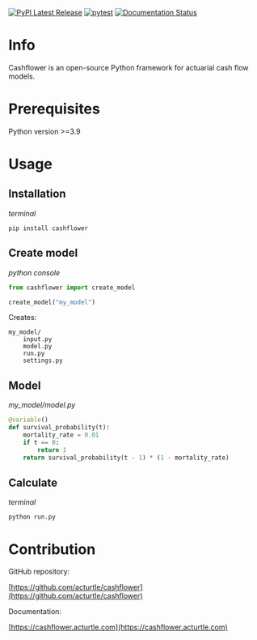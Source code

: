 [![PyPI Latest Release](https://img.shields.io/pypi/v/cashflower.svg)](https://pypi.org/project/cashflower/)
[![pytest](https://github.com/acturtle/cashflower/actions/workflows/pytest.yml/badge.svg?branch=main)](https://github.com/acturtle/cashflower/actions/workflows/pytest.yml)
[![Documentation Status](https://readthedocs.org/projects/cashflower/badge/)](https://cashflower.acturtle.com)

# Info

Cashflower is an open-source Python framework for actuarial cash flow models.

# Prerequisites

Python version >=3.9

# Usage

## Installation

*terminal*
```
pip install cashflower
```

## Create model

*python console*

```python
from cashflower import create_model

create_model("my_model")
```

Creates:

```
my_model/
    input.py
    model.py
    run.py
    settings.py
```

## Model

*my_model/model.py*
```python
@variable()
def survival_probability(t):
    mortality_rate = 0.01
    if t == 0:
        return 1
    return survival_probability(t - 1) * (1 - mortality_rate)
```

## Calculate

*terminal*
```
python run.py
```

# Contribution

GitHub repository:

[https://github.com/acturtle/cashflower](https://github.com/acturtle/cashflower)

Documentation:

[https://cashflower.acturtle.com](https://cashflower.acturtle.com)
